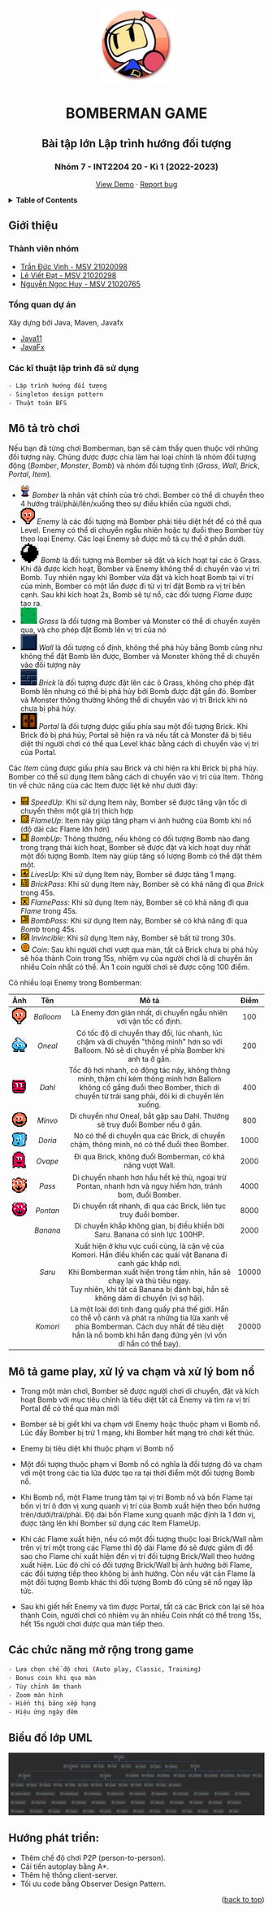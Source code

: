 <a name="readme-top"></a>

<!-- PROJECT SHIELDS
[![Contributors][contributors-shield]][contributors-url]
[![Forks][forks-shield]][forks-url]
[![Stargazers][stars-shield]][stars-url]
[![Issues][issues-shield]][issues-url]
[![MIT License][license-shield]][license-url] -->

<!-- PROJECT LOGO -->
<br />
<div align="center">
  <a href="https://github.com/dat-roy/Bomberman-OOP.git">
    <img src="src/main/resources/UI/avatar_2.png" alt="Logo" width="150" height="150">
  </a>
  <h1>BOMBERMAN GAME</h1>
  <h2>Bài tập lớn Lập trình hướng đối tượng</h2>
  <h3>Nhóm 7 - INT2204 20 - Kì 1 (2022-2023)</h3>

  <a href="https://www.youtube.com/watch?v=w63WtuqQORM">View Demo</a>
  ·
  <a href="https://github.com/dat-roy/Bomberman-OOP/issues">Report bug</a>
  <br />
</div>

<!-- TABLE OF CONTENTS -->
<details>
  <summary><b>Table of Contents</b></summary>
  <ol>
    <li>
      <a href="#introduction">Giới thiệu</a>
      <ul>
        <li><a href="#members">Thành viên nhóm</a></li>
        <li><a href="#about-the-project">Tổng quan dự án</a></li>
        <li><a href="#tech">Các kỹ thuật lập trình</a></li>
      </ul>
    </li>
    <li>
      <a href="#getting-started">Mô tả trò chơi</a>
    </li>
    <li><a href="#feature">Chức năng</a></li>
      <ul>
        <li><a href="#basic">Cơ bản</a></li>
        <li><a href="#advanced">Mở rộng</a></li>
      </ul>
    <li><a href="#diagram">Biểu đồ lớp UML</a></li>
    <li><a href="#conclusion">Hướng phát triển</a></li>
  </ol>
</details>

## Giới thiệu
### Thành viên nhóm
- [Trần Đức Vinh - MSV 21020098](https://github.com/TORIOP23)
- [Lê Viết Đạt - MSV 21020298](https://github.com/dat-roy)
- [Nguyễn Ngọc Huy - MSV 21020765](https://github.com/huy165273)

### Tổng quan dự án
Xây dựng bởi Java, Maven, Javafx
- [Java11](https://www.oracle.com/java/technologies/javase/jdk11-archive-downloads.html)
- [JavaFx](https://openjfx.io/openjfx-docs/)

### Các kĩ thuật lập trình đã sử dụng
``` bash
- Lập trình hướng đối tượng
- Singleton design pattern
- Thuật toán BFS
```

## Mô tả trò chơi
Nếu bạn đã từng chơi Bomberman, bạn sẽ cảm thấy quen thuộc với những đối tượng này. Chúng được được chia làm hai loại chính là nhóm đối tượng động (*Bomber*, *Monster*, *Bomb*) và nhóm đối tượng tĩnh (*Grass*, *Wall*, *Brick*, *Portal*, *Item*).
- ![](/src/main/resources/icon/bomber.png) *Bomber* là nhân vật chính của trò chơi. Bomber có thể di chuyển theo 4 hướng trái/phải/lên/xuống theo sự điều khiển của người chơi.
- ![](/src/main/resources/icon/ballom.png) *Enemy* là các đối tượng mà Bomber phải tiêu diệt hết để có thể qua Level. Enemy có thể di chuyển ngẫu nhiên hoặc tự đuổi theo Bomber tùy theo loại Enemy. Các loại Enemy sẽ được mô tả cụ thể ở phần dưới.
- ![](/src/main/resources/icon/bomb.png) *Bomb* là đối tượng mà Bomber sẽ đặt và kích hoạt tại các ô Grass. Khi đã được kích hoạt, Bomber và Enemy không thể di chuyển vào vị trí Bomb. Tuy nhiên ngay khi Bomber vừa đặt và kích hoạt Bomb tại ví trí của mình, Bomber có một lần được đi từ vị trí đặt Bomb ra vị trí bên cạnh. Sau khi kích hoạt 2s, Bomb sẽ tự nổ, các đối tượng *Flame* được tạo ra.
- ![](/src/main/resources/sprites/map/grass/grass2.png) *Grass* là đối tượng mà Bomber và Monster có thể di chuyển xuyên qua, và cho phép đặt Bomb lên vị trí của nó
- ![](/src/main/resources/sprites/map/wall/wall2.png) *Wall* là đối tượng cố định, không thể phá hủy bằng Bomb cũng như không thể đặt Bomb lên được, Bomber và Monster không thể di chuyển vào đối tượng này
- ![](/src/main/resources/sprites/map/brick/brick2.png) *Brick* là đối tượng được đặt lên các ô Grass, không cho phép đặt Bomb lên nhưng có thể bị phá hủy bởi Bomb được đặt gần đó. Bomber và Monster thông thường không thể di chuyển vào vị trí Brick khi nó chưa bị phá hủy.
- ![](/src/main/resources/sprites/map/port.png) *Portal* là đối tượng được giấu phía sau một đối tượng Brick. Khi Brick đó bị phá hủy, Portal sẽ hiện ra và nếu tất cả Monster đã bị tiêu diệt thì người chơi có thể qua Level khác bằng cách di chuyển vào vị trí của Portal.

Các *Item* cũng được giấu phía sau Brick và chỉ hiện ra khi Brick bị phá hủy. Bomber có thể sử dụng Item bằng cách di chuyển vào vị trí của Item. Thông tin về chức năng của các Item được liệt kê như dưới đây:

- ![](/src/main/resources/icon/speedUp.png) *SpeedUp*: Khi sử dụng Item này, Bomber sẽ được tăng vận tốc di chuyển thêm một giá trị thích hợp
- ![](/src/main/resources/icon/flameUp.png) *FlameUp*: Item này giúp tăng phạm vi ảnh hưởng của Bomb khi nổ (độ dài các Flame lớn hơn)
- ![](/src/main/resources/icon/bombUp.png) *BombUp*: Thông thường, nếu không có đối tượng Bomb nào đang trong trạng thái kích hoạt, Bomber sẽ được đặt và kích hoạt duy nhất một đối tượng Bomb. Item này giúp tăng số lượng Bomb có thể đặt thêm một.
- ![](/src/main/resources/icon/liveUp.png) *LivesUp*: Khi sử dụng Item này, Bomber sẽ được tăng 1 mạng.
- ![](/src/main/resources/icon/brickPass.png) *BrickPass*: Khi sử dụng Item này, Bomber sẽ có khả năng đi qua *Brick* trong 45s.
- ![](/src/main/resources/icon/flamePass.png) *FlamePass*: Khi sử dụng Item này, Bomber sẽ có khả năng đi qua *Flame* trong 45s.
- ![](/src/main/resources/icon/bombPass.png) *BombPass*: Khi sử dụng Item này, Bomber sẽ có khả năng đi qua *Bomb* trong 45s.
- ![](/src/main/resources/icon/invincible.png) *Invincible*: Khi sử dụng Item này, Bomber sẽ bất tử trong 30s.
- ![](/src/main/resources/icon/coin.png) *Coin*: Sau khi người chơi vượt qua màn, tất cả Brick chưa bị phá hủy sẽ hóa thành Coin trong 15s, nhiệm vụ của người chơi là di chuyển ăn nhiều Coin nhất có thể. Ăn 1 coin người chơi sẽ được cộng 100 điểm.

Có nhiều loại Enemy trong Bomberman:

|                   Ảnh                    |    Tên     |                                                                                                                                        Mô tả                                                                                                                                        | Điểm  |     
|:----------------------------------------:|:----------:|:-----------------------------------------------------------------------------------------------------------------------------------------------------------------------------------------------------------------------------------------------------------------------------------:|:-----:|
| ![](/src/main/resources/icon/ballom.png) | *Balloom*  |                                                                                                          Là Enemy đơn giản nhất, di chuyển ngẫu nhiên với vận tốc cố định.                                                                                                          |  100  |
| ![](/src/main/resources/icon/oneal.png)  |  *Oneal*   |                                                                  Có tốc độ di chuyển thay đổi, lúc nhanh, lúc chậm và di chuyển "thông minh" hơn so với Balloom. Nó sẽ di chuyển về phía Bomber khi anh ta ở gần.                                                                   |  200  |
|  ![](/src/main/resources/icon/dahl.png)  |   *Dahl*   |                                               Tốc độ hơi nhanh, có động tác nảy, không thông minh, thậm chí kém thông minh hơn Ballom không cố gắng đuổi theo Bomber, thích di chuyển từ trái sang phải, đôi ki di chuyển lên xuống.                                                |  400  |
| ![](/src/main/resources/icon/minvo.png)  |  *Minvo*   |                                                                                                    Di chuyển như Oneal, bắt gặp sau Dahl. Thường sẽ truy đuổi Bomber nếu ở gần.                                                                                                     |  800  |
| ![](/src/main/resources/icon/doria.png)  |  *Doria*   |                                                                                             Nó có thể di chuyển qua các Brick, di chuyển chậm, thông minh, nó có thể đuổi theo Bomber.                                                                                              | 1000  |
| ![](/src/main/resources/icon/ovape.png)  |  *Ovape*   |                                                                                                             Đi qua Brick, không đuổi Bomberman, có khả năng vượt Wall.                                                                                                              | 2000  |
|  ![](/src/main/resources/icon/pass.png)  |   *Pass*   |                                                                                      Di chuyển nhanh hơn hầu hết kẻ thù, ngoại trừ Pontan, nhanh hơn và nguy hiểm hơn, tránh bom, đuổi Bomber.                                                                                      | 4000  |
| ![](/src/main/resources/icon/pontan.png) |  *Pontan*  |                                                                                                          Di chuyển rất nhanh, đi qua các Brick, liên tục truy đuổi bomber.                                                                                                          | 8000  |
|                                          |  *Banana*  |                                                                                                    Di chuyển khắp không gian, bị điều khiển bởi Saru. Banana có sinh lực 100HP.                                                                                                     | 2000  |
|                                          |   *Saru*   | Xuất hiện ở khu vực cuối cùng, là cận vệ của Komori. Hắn điều khiển các quái vật Banana đi canh gác khắp nơi.<br/> Khi Bomberman xuất hiện trong tầm nhìn, hắn sẽ chạy lại và thủ tiêu ngay.<br/> Tuy nhiên, khi tất cả Banana bị đánh bại, hắn sẽ không dám di chuyển (vì sợ hãi). | 10000 |
|                                          | *Komori*   |                                    Là một loài dơi tinh đang quấy phá thế giới. Hắn có thể vỗ cánh và phát ra những tia lửa xanh về phía Bomberman. Cách duy nhất để tiêu diệt hắn là nổ bomb khi hắn đang đứng yên (vì vốn dĩ hắn có thể bay). | 20000 |

## Mô tả game play, xử lý va chạm và xử lý bom nổ

- Trong một màn chơi, Bomber sẽ được người chơi di chuyển, đặt và kích hoạt Bomb với mục tiêu chính là tiêu diệt tất cả Enemy và tìm ra vị trí Portal để có thể qua màn mới
- Bomber sẽ bị giết khi va chạm với Enemy hoặc thuộc phạm vi Bomb nổ. Lúc đấy Bomber bị trừ 1 mạng, khi Bomber hết mạng trò chơi kết thúc.
- Enemy bị tiêu diệt khi thuộc phạm vi Bomb nổ
- Một đối tượng thuộc phạm vi Bomb nổ có nghĩa là đối tượng đó va chạm với một trong các tia lửa được tạo ra tại thời điểm một đối tượng Bomb nổ.

- Khi Bomb nổ, một Flame trung tâm tại vị trí Bomb nổ và bốn Flame tại bốn vị trí ô đơn vị xung quanh vị trí của Bomb xuất hiện theo bốn hướng trên/dưới/trái/phải. Độ dài bốn Flame xung quanh mặc định là 1 đơn vị, được tăng lên khi Bomber sử dụng các Item FlameUp.
- Khi các Flame xuất hiện, nếu có một đối tượng thuộc loại Brick/Wall nằm trên vị trí một trong các Flame thì độ dài Flame đó sẽ được giảm đi để sao cho Flame chỉ xuất hiện đến vị trí đối tượng Brick/Wall theo hướng xuất hiện. Lúc đó chỉ có đối tượng Brick/Wall bị ảnh hưởng bởi Flame, các đối tượng tiếp theo không bị ảnh hưởng. Còn nếu vật cản Flame là một đối tượng Bomb khác thì đối tượng Bomb đó cũng sẽ nổ ngay lập tức.
- Sau khi giết hết Enemy và tìm được Portal, tất cả các Brick còn lại sẽ hóa thành Coin, người chơi có nhiêm vụ ăn nhiều Coin nhất có thể trong 15s, hết 15s người chơi được qua màn tiếp theo.


## Các chức năng mở rộng trong game
``` bash
- Lựa chọn chế độ chơi (Auto play, Classic, Training)
- Bonus coin khi qua màn
- Tùy chỉnh âm thanh 
- Zoom màn hình 
- Hiển thị bảng xếp hạng
- Hiệu ứng ngày đêm 
```
## Biểu đồ lớp UML
![UML](src/main/resources/Class_Diagram1.png)

## Hướng phát triển:
* Thêm chế độ chơi P2P (person-to-person).
* Cải tiến autoplay bằng A*.
* Thêm hệ thống client-server.
* Tối ưu code bằng Observer Design Pattern.


<p align="right">(<a href="#readme-top">back to top</a>)</p>

<!-- MARKDOWN LINKS & IMAGES -->
<!-- https://www.markdownguide.org/basic-syntax/#reference-style-links -->

